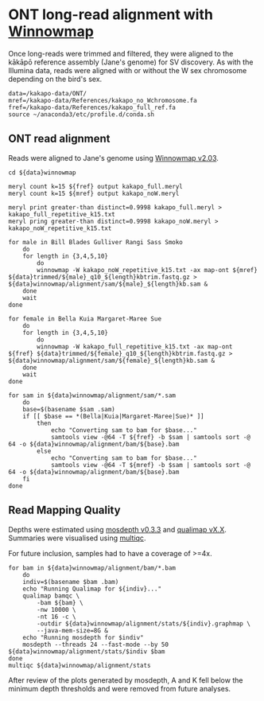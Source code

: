# ONT long-read alignment with [Winnowmap](https://github.com/marbl/Winnowmap)
Once long-reads were trimmed and filtered, they were aligned to the kākāpō reference assembly (Jane's genome) for SV discovery. As with the Illumina data, reads were aligned with or without the W sex chromosome depending on the bird's sex.
```
data=/kakapo-data/ONT/
mref=/kakapo-data/References/kakapo_no_Wchromosome.fa
fref=/kakapo-data/References/kakapo_full_ref.fa
source ~/anaconda3/etc/profile.d/conda.sh
```
## ONT read alignment
Reads were aligned to Jane's genome using [Winnowmap v2.03](https://github.com/marbl/Winnowmap).

```
cd ${data}winnowmap

meryl count k=15 ${fref} output kakapo_full.meryl
meryl count k=15 ${mref} output kakapo_noW.meryl

meryl print greater-than distinct=0.9998 kakapo_full.meryl > kakapo_full_repetitive_k15.txt
meryl pring greater-than distinct=0.9998 kakapo_noW.meryl > kakapo_noW_repetitive_k15.txt

for male in Bill Blades Gulliver Rangi Sass Smoko
    do
    for length in {3,4,5,10}
        do
        winnowmap -W kakapo_noW_repetitive_k15.txt -ax map-ont ${mref} ${data}trimmed/${male}_q10_${length}kbtrim.fastq.gz > ${data}winnowmap/alignment/sam/${male}_${length}kb.sam &
    done
    wait
done

for female in Bella Kuia Margaret-Maree Sue
    do
    for length in {3,4,5,10}
        do
        winnowmap -W kakapo_full_repetitive_k15.txt -ax map-ont ${fref} ${data}trimmed/${female}_q10_${length}kbtrim.fastq.gz > ${data}winnowmap/alignment/sam/${female}_${length}kb.sam &
    done
    wait
done

for sam in ${data}winnowmap/alignment/sam/*.sam
    do
    base=$(basename $sam .sam)
    if [[ $base == *(Bella|Kuia|Margaret-Maree|Sue)* ]]
        then
            echo "Converting sam to bam for $base..."
            samtools view -@64 -T ${fref} -b $sam | samtools sort -@ 64 -o ${data}winnowmap/alignment/bam/${base}.bam
        else
            echo "Converting sam to bam for $base..."
            samtools view -@64 -T ${mref} -b $sam | samtools sort -@ 64 -o ${data}winnowmap/alignment/bam/${base}.bam
    fi
done

```
## Read Mapping Quality
Depths were estimated using [mosdepth v0.3.3](https://github.com/brentp/mosdepth) and [qualimap vX.X](). Summaries were visualised using [multiqc]().

For future inclusion, samples had to have a coverage of >=4x.
```
for bam in ${data}winnowmap/alignment/bam/*.bam
    do
    indiv=$(basename $bam .bam)
    echo "Running Qualimap for ${indiv}..."
    qualimap bamqc \
        -bam ${bam} \
        -nw 10000 \
        -nt 16 -c \
        -outdir ${data}winnowmap/alignment/stats/${indiv}.graphmap \
        --java-mem-size=8G &
    echo "Running mosdepth for $indiv"
    mosdepth --threads 24 --fast-mode --by 50 ${data}winnowmap/alignment/stats/$indiv $bam
done
multiqc ${data}winnowmap/alignment/stats

```
After review of the plots generated by mosdepth, A and K fell below the minimum depth thresholds and were removed from future analyses.